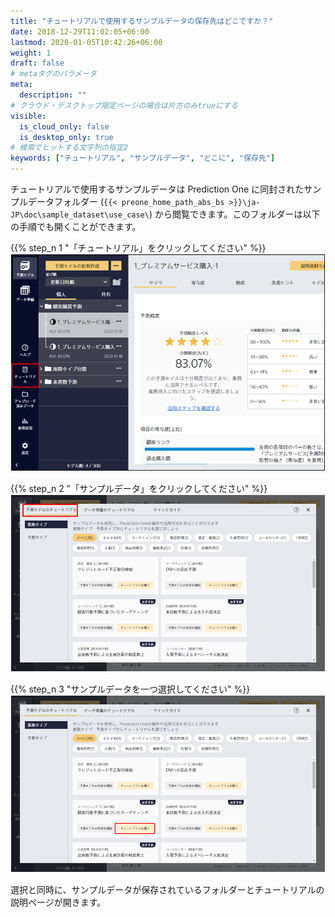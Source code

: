 ```yaml
---
title: "チュートリアルで使用するサンプルデータの保存先はどこですか？"
date: 2018-12-29T11:02:05+06:00
lastmod: 2020-01-05T10:42:26+06:00
weight: 1
draft: false
# metaタグのパラメータ
meta:
  description: ""
# クラウド・デスクトップ限定ページの場合は片方のみtrueにする
visible:
  is_cloud_only: false
  is_desktop_only: true
# 検索でヒットする文字列の指定2
keywords: ["チュートリアル", "サンプルデータ", "どこに", "保存先"]
---
```


チュートリアルで使用するサンプルデータは Prediction One に同封されたサンプルデータフォルダー (`{{< preone_home_path_abs_bs >}}\ja-JP\doc\sample_dataset\use_case\`) から閲覧できます。このフォルダーは以下の手順でも開くことができます。

{{% step_n 1 "「チュートリアル」をクリックしてください" %}}
![](../../img/t_slide10.png)

{{% step_n 2 "「サンプルデータ」をクリックしてください" %}}
![](../../img/t_slide11.png)

{{% step_n 3 "サンプルデータを一つ選択してください" %}}
![](../../img/t_slide12.png)

選択と同時に、サンプルデータが保存されているフォルダーとチュートリアルの説明ページが開きます。
